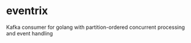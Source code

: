 # eventrix
Kafka consumer for golang with partition-ordered concurrent processing and event handling

